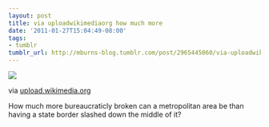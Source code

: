 ```yaml
---
layout: post
title: via uploadwikimediaorg how much more
date: '2011-01-27T15:04:49-08:00'
tags:
- tumblr
tumblr_url: http://mburns-blog.tumblr.com/post/2965445060/via-uploadwikimediaorg-how-much-more
---
```

<img src="http://68.media.tumblr.com/tumblr_lfpes2i3Hf1qzt3z9o1_1280.png"/>

via <a href="http://upload.wikimedia.org/wikipedia/commons/1/13/Cincinnati.png">upload.wikimedia.org</a>

How much more bureaucraticly broken can a metropolitan area be than having a state border slashed down the middle of it?

